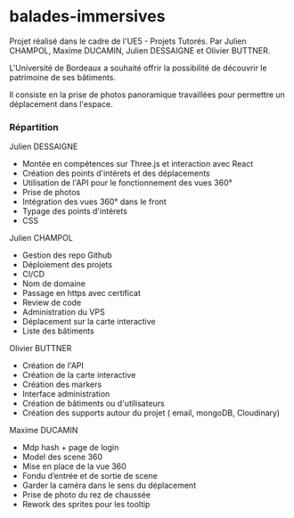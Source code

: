 # balades-immersives

Projet réalisé dans le cadre de l'UE5 - Projets Tutorés.
Par Julien CHAMPOL, Maxime DUCAMIN, Julien DESSAIGNE et Olivier BUTTNER.

L'Université de Bordeaux a souhaité offrir la possibilité de découvrir le patrimoine de ses bâtiments.

Il consiste en la prise de photos panoramique travaillées pour permettre un déplacement dans l'espace.

### Répartition

Julien DESSAIGNE 

- Montée en compétences sur Three.js et interaction avec React
- Création des points d'intérets et des déplacements
- Utilisation de l'API pour le fonctionnement des vues 360°
- Prise de photos
- Intégration des vues 360° dans le front
- Typage des points d'intérets
- CSS

Julien CHAMPOL

- Gestion des repo Github
- Déploiement des projets
- CI/CD
- Nom de domaine
- Passage en https avec certificat
- Review de code
- Administration du VPS
- Déplacement sur la carte interactive
- Liste des bâtiments

Olivier BUTTNER

- Création de l'API
- Création de la carte interactive
- Création des markers
- Interface administration
- Création de bâtiments ou d'utilisateurs
- Création des supports autour du projet ( email, mongoDB, Cloudinary)

Maxime DUCAMIN

- Mdp hash + page de login
- Model des scene 360
- Mise en place de la vue 360
- Fondu d’entrée et de sortie de scene
- Garder la caméra dans le sens du déplacement
- Prise de photo du rez de chaussée
- Rework des sprites pour les tooltip


